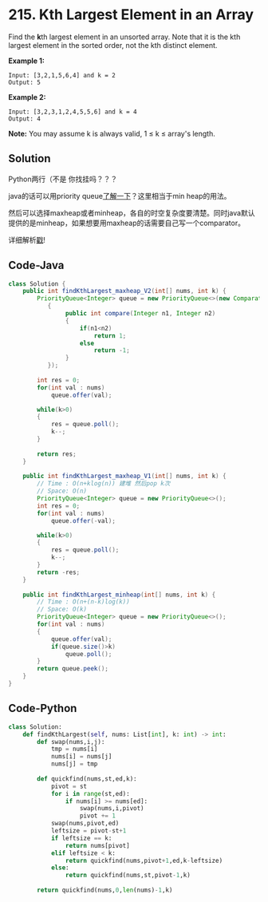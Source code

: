  # 215. Kth Largest Element in an Array

Find the **k**th largest element in an unsorted array. Note that it is the kth largest element in the sorted order, not the kth distinct element.

**Example 1:**

```
Input: [3,2,1,5,6,4] and k = 2
Output: 5
```

**Example 2:**

```
Input: [3,2,3,1,2,4,5,5,6] and k = 4
Output: 4
```

**Note:** 
You may assume k is always valid, 1 ≤ k ≤ array's length.



## Solution

Python两行（不是 你找挂吗？？？



java的话可以用priority queue[了解一下](https://docs.oracle.com/javase/8/docs/api/java/util/PriorityQueue.html)？这里相当于min heap的用法。

然后可以选择maxheap或者minheap，各自的时空复杂度要清楚。同时java默认提供的是minheap，如果想要用maxheap的话需要自己写一个comparator。

详细解析[戳](https://leetcode.com/problems/kth-largest-element-in-an-array/discuss/167837/Python-or-tm)!



## Code-Java

```java
class Solution {
    public int findKthLargest_maxheap_V2(int[] nums, int k) {
        PriorityQueue<Integer> queue = new PriorityQueue<>(new Comparator<Integer>()
           {
                public int compare(Integer n1, Integer n2)
                {
                    if(n1<n2)
                        return 1;
                    else
                        return -1;
                }
           });
        
        int res = 0;
        for(int val : nums)
            queue.offer(val);

        while(k>0)
        {
            res = queue.poll();
            k--;
        }
            
        return res;
    }
    
    public int findKthLargest_maxheap_V1(int[] nums, int k) {
        // Time : O(n+klog(n)) 建堆 然后pop k次
        // Space: O(n)
        PriorityQueue<Integer> queue = new PriorityQueue<>();
        int res = 0;
        for(int val : nums)
            queue.offer(-val);

        while(k>0)
        {
            res = queue.poll();
            k--;
        } 
        return -res;
    }
    
    public int findKthLargest_minheap(int[] nums, int k) {
        // Time : O(n+(n-k)log(k)) 
        // Space: O(k)
        PriorityQueue<Integer> queue = new PriorityQueue<>();
        for(int val : nums)
        {
            queue.offer(val);
            if(queue.size()>k)
                queue.poll();
        }
        return queue.peek();
    }
}
```





## Code-Python

```python
class Solution:
    def findKthLargest(self, nums: List[int], k: int) -> int:
        def swap(nums,i,j):
            tmp = nums[i]
            nums[i] = nums[j]
            nums[j] = tmp
        
        def quickfind(nums,st,ed,k):
            pivot = st
            for i in range(st,ed):
                if nums[i] >= nums[ed]:
                    swap(nums,i,pivot)
                    pivot += 1
            swap(nums,pivot,ed)
            leftsize = pivot-st+1
            if leftsize == k:
                return nums[pivot]
            elif leftsize < k:
                return quickfind(nums,pivot+1,ed,k-leftsize)
            else:
                return quickfind(nums,st,pivot-1,k)
            
        return quickfind(nums,0,len(nums)-1,k)
```

